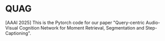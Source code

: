 # QUAG
[AAAI 2025] This is the Pytorch code for our paper "Query-centric Audio-Visual Cognition Network for  Moment Retrieval, Segmentation and Step-Captioning".
